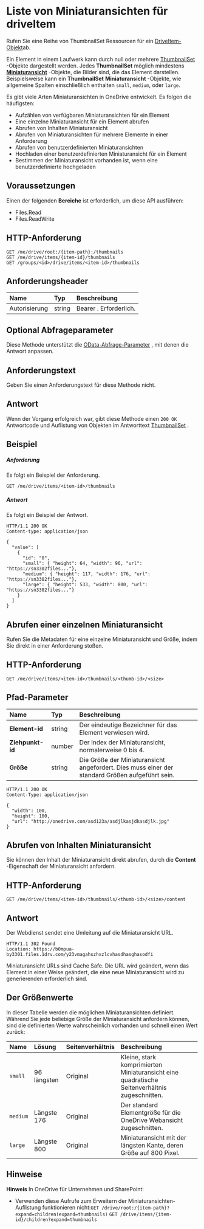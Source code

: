 # <a name="list-thumbnails-for-driveitem"></a>Liste von Miniaturansichten für driveItem

Rufen Sie eine Reihe von ThumbnailSet Ressourcen für ein [DriveItem-Objekt](../resources/driveitem.md)ab.

Ein Element in einem Laufwerk kann durch null oder mehrere [ThumbnailSet](../resources/thumbnailset.md) -Objekte dargestellt werden. Jedes **ThumbnailSet** möglich mindestens [**Miniaturansicht**](../resources/thumbnail.md) -Objekte, die Bilder sind, die das Element darstellen. Beispielsweise kann ein **ThumbnailSet** **Miniaturansicht** -Objekte, wie allgemeine Spalten einschließlich enthalten `small`, `medium`, oder `large`.

Es gibt viele Arten Miniaturansichten in OneDrive entwickelt.
Es folgen die häufigsten:

* Aufzählen von verfügbaren Miniaturansichten für ein Element
* Eine einzelne Miniaturansicht für ein Element abrufen
* Abrufen von Inhalten Miniaturansicht
* Abrufen von Miniaturansichten für mehrere Elemente in einer Anforderung
* Abrufen von benutzerdefinierten Miniaturansichten
* Hochladen einer benutzerdefinierten Miniaturansicht für ein Element
* Bestimmen der Miniaturansicht vorhanden ist, wenn eine benutzerdefinierte hochgeladen


## <a name="prerequisites"></a>Voraussetzungen
Einen der folgenden **Bereiche** ist erforderlich, um diese API ausführen:

  * Files.Read
  * Files.ReadWrite


## <a name="http-request"></a>HTTP-Anforderung

<!-- { "blockType": "ignored" } -->
```http
GET /me/drive/root:/{item-path}:/thumbnails
GET /me/drive/items/{item-id}/thumbnails
GET /groups/<id>/drive/items/<item-id>/thumbnails
```
## <a name="request-headers"></a>Anforderungsheader

| Name          | Typ   | Beschreibung               |
|:--------------|:-------|:--------------------------|
| Autorisierung | string | Bearer <token>. Erforderlich. |

## <a name="optional-query-parameters"></a>Optional Abfrageparameter
Diese Methode unterstützt die [OData-Abfrage-Parameter](http://graph.microsoft.io/docs/overview/query_parameters) , mit denen die Antwort anpassen.

## <a name="request-body"></a>Anforderungstext
Geben Sie einen Anforderungstext für diese Methode nicht.

## <a name="response"></a>Antwort
Wenn der Vorgang erfolgreich war, gibt diese Methode einen `200 OK` Antwortcode und Auflistung von Objekten im Antworttext [ThumbnailSet](../resources/thumbnailset.md) .

## <a name="example"></a>Beispiel

##### <a name="request"></a>Anforderung

Es folgt ein Beispiel der Anforderung.

<!-- {
  "blockType": "request",
  "name": "get_thumbnails"
}-->
```http
GET /me/drive/items/<item-id>/thumbnails
```


##### <a name="response"></a>Antwort
Es folgt ein Beispiel der Antwort.

<!-- {
  "blockType": "response",
  "truncated": false,
  "@odata.type": "microsoft.graph.thumbnailSet",
  "isCollection": true
} -->
```http
HTTP/1.1 200 OK
Content-type: application/json

{
  "value": [
    {
      "id": "0",
      "small": { "height": 64, "width": 96, "url": "https://sn3302files..."},
      "medium": { "height": 117, "width": 176, "url": "https://sn3302files..."},
      "large": { "height": 533, "width": 800, "url": "https://sn3302files..."}
    }
  ]
}
```

## <a name="retrieve-a-single-thumbnail"></a>Abrufen einer einzelnen Miniaturansicht

Rufen Sie die Metadaten für eine einzelne Miniaturansicht und Größe, indem Sie direkt in einer Anforderung stoßen.

## <a name="http-request"></a>HTTP-Anforderung

<!-- { "blockType": "request", "name": "get-one-thumbnail" } -->
```http
GET /me/drive/items/<item-id>/thumbnails/<thumb-id>/<size>
```

## <a name="path-parameters"></a>Pfad-Parameter

| Name         | Typ   | Beschreibung                                                                         |
|:-------------|:-------|:------------------------------------------------------------------------------------|
| **Element-id**  | string | Der eindeutige Bezeichner für das Element verwiesen wird.                                      |
| **Ziehpunkt-id** | number | Der Index der Miniaturansicht, normalerweise 0 bis 4.                                            |
| **Größe**     | string | Die Größe der Miniaturansicht angefordert. Dies muss einer der standard Größen aufgeführt sein. |


<!-- { "blockType": "response", "@odata.type": "microsoft.graph.thumbnail" } -->
```http
HTTP/1.1 200 OK
Content-Type: application/json

{
  "width": 100,
  "height": 100,
  "url": "http://onedrive.com/asd123a/asdjlkasjdkasdjlk.jpg"
}
```

## <a name="retrieve-thumbnail-content"></a>Abrufen von Inhalten Miniaturansicht

Sie können den Inhalt der Miniaturansicht direkt abrufen, durch die **Content** -Eigenschaft der Miniaturansicht anfordern.

## <a name="http-request"></a>HTTP-Anforderung

<!-- { "blockType": "request", "name":"get-thumbnail-content" } -->
```http
GET /me/drive/items/<item-id>/thumbnails/<thumb-id>/<size>/content
```

## <a name="response"></a>Antwort

Der Webdienst sendet eine Umleitung auf die Miniaturansicht URL.

<!-- { "blockType": "response" } -->
```http
HTTP/1.1 302 Found
Location: https://b0mpua-by3301.files.1drv.com/y23vmagahszhxzlcvhasdhasghasodfi
```

Miniaturansicht URLs sind Cache Safe. Die URL wird geändert, wenn das Element in einer Weise geändert, die eine neue Miniaturansicht wird zu generierenden erforderlich sind.

## <a name="size-values"></a>Der Größenwerte

In dieser Tabelle werden die möglichen Miniaturansichten definiert. Während Sie jede beliebige Größe der Miniaturansicht anfordern können, sind die definierten Werte wahrscheinlich vorhanden und schnell einen Wert zurück:

| Name           | Lösung  | Seitenverhältnis | Beschreibung                                                          |
|:---------------|:------------|:-------------|:---------------------------------------------------------------------|
| `small`        | 96 längsten  | Original     | Kleine, stark komprimierten Miniaturansicht eine quadratische Seitenverhältnis zugeschnitten. |
| `medium`       | Längste 176 | Original     | Der standard Elementgröße für die OneDrive Webansicht zugeschnitten.         |
| `large`        | Längste 800 | Original     | Miniaturansicht mit der längsten Kante, deren Größe auf 800 Pixel.               |


## <a name="remarks"></a>Hinweise

**Hinweis** In OneDrive für Unternehmen und SharePoint:

* Verwenden diese Aufrufe zum Erweitern der Miniaturansichten-Auflistung funktionieren nicht:`GET /drive/root:/{item-path}?expand=children(expand=thumbnails)`
  `GET /drive/items/{item-id}/children?expand=thumbnails`


<!-- uuid: 8fcb5dbc-d5aa-4681-8e31-b001d5168d79
2015-10-25 14:57:30 UTC -->
<!-- {
  "type": "#page.annotation",
  "description": "Get metadata and content for thumbnails of multiple sizes for OneDrive items.",
  "keywords": "thumbnail,content,download,sizes",
  "section": "documentation",
  "tocPath": "OneDrive/Item/List thumbnails"
} -->
